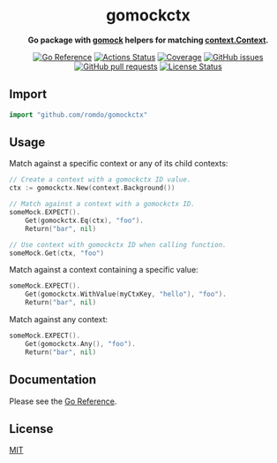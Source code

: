 <h1 align="center">
  gomockctx
</h1>

<p align="center">
  <strong>
    Go package with <a href="https://github.com/golang/mock">gomock</a> helpers
    for matching <a href="https://pkg.go.dev/context">context.Context</a>.
  </strong>
</p>

<p align="center">
  <a href="https://pkg.go.dev/github.com/romdo/gomockctx"><img src="https://img.shields.io/badge/%E2%80%8B-reference-387b97.svg?logo=go&logoColor=white" alt="Go Reference"></a>
  <a href="https://github.com/romdo/gomockctx/actions"><img src="https://img.shields.io/github/workflow/status/romdo/gomockctx/CI.svg?logo=github" alt="Actions Status"></a>
  <a href="https://codeclimate.com/github/romdo/gomockctx"><img src="https://img.shields.io/codeclimate/coverage/romdo/gomockctx.svg?logo=code%20climate" alt="Coverage"></a>
  <a href="https://github.com/romdo/gomockctx/issues"><img src="https://img.shields.io/github/issues-raw/romdo/gomockctx.svg?style=flat&logo=github&logoColor=white" alt="GitHub issues"></a>
  <a href="https://github.com/romdo/gomockctx/pulls"><img src="https://img.shields.io/github/issues-pr-raw/romdo/gomockctx.svg?style=flat&logo=github&logoColor=white" alt="GitHub pull requests"></a>
  <a href="https://github.com/romdo/gomockctx/blob/main/LICENSE"><img src="https://img.shields.io/github/license/romdo/gomockctx.svg?style=flat" alt="License Status"></a>
</p>

## Import

```go
import "github.com/romdo/gomockctx"
```

## Usage

Match against a specific context or any of its child contexts:

```go
// Create a context with a gomockctx ID value.
ctx := gomockctx.New(context.Background())

// Match against a context with a gomockctx ID.
someMock.EXPECT().
	Get(gomockctx.Eq(ctx), "foo").
	Return("bar", nil)

// Use context with gomockctx ID when calling function.
someMock.Get(ctx, "foo")
```

Match against a context containing a specific value:

```go
someMock.EXPECT().
	Get(gomockctx.WithValue(myCtxKey, "hello"), "foo").
	Return("bar", nil)
```

Match against any context:

```go
someMock.EXPECT().
	Get(gomockctx.Any(), "foo").
	Return("bar", nil)
```

## Documentation

Please see the
[Go Reference](https://pkg.go.dev/github.com/romdo/gomockctx#section-documentation).

## License

[MIT](https://github.com/romdo/gomockctx/blob/main/LICENSE)
